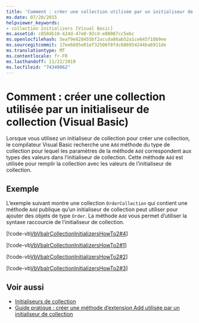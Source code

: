 ```yaml
---
title: 'Comment : créer une collection utilisée par un initialiseur de collection'
ms.date: 07/20/2015
helpviewer_keywords:
- collection initializers [Visual Basic]
ms.assetid: c858db10-424d-47e0-92cd-e08087cc5ebc
ms.openlocfilehash: 5eaf9e828455bf2accda86ab52a1ce645f10b9ee
ms.sourcegitcommit: 17ee6605e01ef32506f8fdc686954244ba6911de
ms.translationtype: MT
ms.contentlocale: fr-FR
ms.lasthandoff: 11/22/2019
ms.locfileid: "74349062"
---
```

# <a name="how-to-create-a-collection-used-by-a-collection-initializer-visual-basic"></a>Comment : créer une collection utilisée par un initialiseur de collection (Visual Basic)
Lorsque vous utilisez un initialiseur de collection pour créer une collection, le compilateur Visual Basic recherche une `Add` méthode du type de collection pour lequel les paramètres de la méthode `Add` correspondent aux types des valeurs dans l’initialiseur de collection. Cette méthode `Add` est utilisée pour remplir la collection avec les valeurs de l’initialiseur de collection.  
  
## <a name="example"></a>Exemple  
 L’exemple suivant montre une collection `OrderCollection` qui contient une méthode `Add` publique qu’un initialiseur de collection peut utiliser pour ajouter des objets de type `Order`. La méthode `Add` vous permet d’utiliser la syntaxe raccourcie de l’initialiseur de collection.  
  
 [!code-vb[VbVbalrCollectionInitializersHowTo2#4](~/samples/snippets/visualbasic/VS_Snippets_VBCSharp/VbVbalrCollectionInitializersHowTo2/VB/Module1.vb#4)]  
  
 [!code-vb[VbVbalrCollectionInitializersHowTo2#1](~/samples/snippets/visualbasic/VS_Snippets_VBCSharp/VbVbalrCollectionInitializersHowTo2/VB/Module1.vb#1)]  
  
 [!code-vb[VbVbalrCollectionInitializersHowTo2#2](~/samples/snippets/visualbasic/VS_Snippets_VBCSharp/VbVbalrCollectionInitializersHowTo2/VB/Module1.vb#2)]  
  
 [!code-vb[VbVbalrCollectionInitializersHowTo2#3](~/samples/snippets/visualbasic/VS_Snippets_VBCSharp/VbVbalrCollectionInitializersHowTo2/VB/Module1.vb#3)]  
  
## <a name="see-also"></a>Voir aussi

- [Initialiseurs de collection](../../../../visual-basic/programming-guide/language-features/collection-initializers/index.md)
- [Guide pratique : créer une méthode d’extension Add utilisée par un initialiseur de collection](../../../../visual-basic/programming-guide/language-features/collection-initializers/how-to-create-an-add-extension-method-used-by-a-collection-initializer.md)
